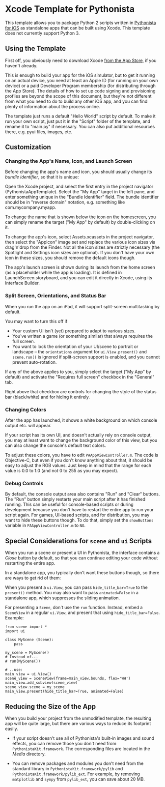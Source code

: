 # Xcode Template for Pythonista

This template allows you to package Python 2 scripts written in [Pythonista for iOS](http://omz-software.com/pythonista) as standalone apps that can be built using Xcode.  This template does not currently support Python 3.

## Using the Template

First off, you obviously need to download Xcode [from the App Store](https://itunes.apple.com/en/app/xcode/id497799835?mt=12), if you haven't already.

This is enough to build your app for the iOS simulator, but to get it running on an actual device, you need at least an Apple ID (for running on your own device) or a paid Developer Program membership (for distributing through the App Store). The details of how to set up code signing and provisioning profiles are beyond the scope of this document, but they're not different from what you need to do to build any other iOS app, and you can find plenty of information about the process online.

The template just runs a default "Hello World" script by default. To make it run your own script, just put it in the "Script" folder of the template, and rename it to "main.py" if necessary. You can also put additional resources there, e.g. pyui files, images, etc.

## Customization

### Changing the App's Name, Icon, and Launch Screen

Before changing the app's name and icon, you should usually change its *bundle identifier*, so that it is unique:

Open the Xcode project, and select the first entry in the project navigator (PythonistaAppTemplate). Select the "My App" target in the left pane, and enter something unique in the "Bundle Identifier" field. The bundle identifier should be in "reverse domain" notation, e.g. something like com.mycompany.myapp.

To change the name that is shown below the icon on the homescreen, you can simply rename the target ("My App" by default) by double-clicking on it.

To change the app's icon, select Assets.xcassets in the project navigator, then select the "AppIcon" image set and replace the various icon sizes via drag'n'drop from the Finder. Not all the icon sizes are strictly necessary (the Spotlight and Settings icon sizes are optional). If you don't have your own icon in these sizes, you should remove the default icons though.

The app's launch screen is shown during its launch from the home screen (as a placeholder while the app is loading). It is defined in LaunchScreen.storyboard, and you can edit it directly in Xcode, using its Interface Builder.

### Split Screen, Orientations, and Status Bar

When you run the app on an iPad, it will support split-screen multitasking by default.

You may want to turn this off if

* Your custom UI isn't (yet) prepared to adapt to various sizes.
* You've written a game (or something similar) that always requires the full screen.
* You want to lock the orientation of your UI/scene to portrait or landscape – the `orientations` argument for `ui.View.present()` and `scene.run()` is ignored if split-screen support is enabled, and you cannot prevent auto-rotation.

If any of the above applies to you, simply select the target ("My App" by default) and activate the "Requires full screen" checkbox in the "General" tab.

Right above that checkbox are controls for changing the style of the status bar (black/white) and for hiding it entirely.

### Changing Colors

After the app has launched, it shows a white background on which console output etc. will appear.

If your script has its own UI, and doesn't actually rely on console output, you may at least want to change the background color of this view, but you can also change the console's default text colors.

To adjust these colors, you have to edit `PAAppViewController.m`. The code is Objective-C, but even if you don't know anything about that, it should be easy to adjust the RGB values. Just keep in mind that the range for each value is 0.0 to 1.0 (and not 0 to 255 as you may expect).

### Debug Controls

By default, the console output area also contains "Run" and "Clear" buttons. The "Run" button simply restarts your main script after it has finished running. This can be useful for console-based scripts or during development because you don't have to restart the entire app to run your script again. For games, UI-based scripts, and for distribution, you may want to hide these buttons though. To do that, simply set the `showButtons` variable in `PAAppViewController.m` to `NO`.

## Special Considerations for `scene` and `ui` Scripts

When you run a scene or present a UI in Pythonista, the interface contains a *Close* button by default, so that you can continue editing your code without restarting the entire app.

In a standalone app, you typically don't want these buttons though, so there are ways to get rid of them:

When you present a `ui.View`, you can pass `hide_title_bar=True` to the `present()` method. You may also want to pass `animated=False` in a standalone app, which suppresses the sliding animation.

For presenting a `Scene`, don't use the `run` function. Instead, embed a `SceneView` in a regular `ui.View`, and present that using `hide_title_bar=False`. Example:

	from scene import *
	import ui

	class MyScene (Scene):
		pass

	my_scene = MyScene()
	# Instead of...
	# run(MyScene())

	# ..use:
	main_view = ui.View()
	scene_view = SceneView(frame=main_view.bounds, flex='WH')
	main_view.add_subview(scene_view)
	scene_view.scene = my_scene
	main_view.present(hide_title_bar=True, animated=False)

## Reducing the Size of the App

When you build your project from the unmodified template, the resulting app will be quite large, but there are various ways to reduce its footprint easily.

* If your script doesn't use all of Pythonista's built-in images and sound effects, you can remove those you don't need from `PythonistaKit.framework`. The corresponding files are located in the *Media* directory.

* You can remove packages and modules you don't need from the standard library in `PythonistaKit.framework/pylib` and `PythonistaKit.framework/pylib_ext`. For example, by removing `matplotlib` and `sympy` from `pylib_ext`, you can save about 20 MB.
